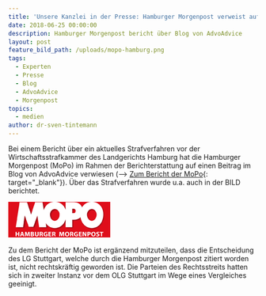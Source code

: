 ```yaml
---
title: 'Unsere Kanzlei in der Presse: Hamburger Morgenpost verweist auf unseren Blog'
date: 2018-06-25 00:00:00
description: Hamburger Morgenpost bericht über Blog von AdvoAdvice
layout: post
feature_bild_path: /uploads/mopo-hamburg.png
tags:
  - Experten
  - Presse
  - Blog
  - AdvoAdvice
  - Morgenpost
topics:
  - medien
author: dr-sven-tintemann
---
```


Bei einem Bericht &uuml;ber ein aktuelles Strafverfahren vor der Wirtschaftsstrafkammer des Landgerichts Hamburg hat die Hamburger Morgenpost (MoPo) im Rahmen der Berichterstattung auf einen Beitrag im Blog von AdvoAdvice verwiesen (–&gt; [Zum Bericht der MoPo](https://www.mopo.de/hamburg/polizei/prozessauftakt-gauner-trio-erbeutet-fast-eine-halbe-million-euro-mit-aktien-betrug-30628130?dmcid=nl_20180618_30628130#){: target="_blank"}). &Uuml;ber das Strafverfahren wurde u.a. auch in der BILD berichtet.

![Hamburger Morgenpost - Logo - Fremde Marke](/uploads/mopo-hamburg-2.png "Logo MoPo")

Zu dem Bericht der MoPo ist erg&auml;nzend mitzuteilen, dass die Entscheidung des LG Stuttgart, welche durch die Hamburger Morgenpost zitiert worden ist, nicht rechtskr&auml;ftig geworden ist. Die Parteien des Rechtsstreits hatten sich in zweiter Instanz vor dem OLG Stuttgart im Wege eines Vergleiches geeinigt.

&nbsp;